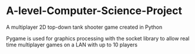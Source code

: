 # A-level-Computer-Science-Project
A multiplayer 2D top-down tank shooter game created in Python

Pygame is used for graphics processing with the socket library to allow real time multiplayer games on a LAN with up to 10 players

